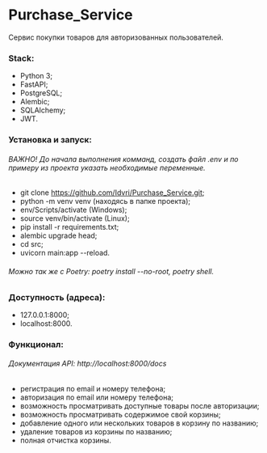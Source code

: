 # Purchase_Service
Сервис покупки товаров для авторизованных пользователей.

### Stack:
- Python 3;
- FastAPI;
- PostgreSQL;
- Alembic;
- SQLAlchemy;
- JWT.

### Установка и запуск:
###### ВАЖНО! До начала выполнения комманд, создать файл .env и по примеру из проекта указать необходимые переменные.
- git clone https://github.com/Idvri/Purchase_Service.git;
- python -m venv venv (находясь в папке проекта);
- env/Scripts/activate (Windows);
- source venv/bin/activate (Linux);
- pip install -r requirements.txt;
- alembic upgrade head;
- cd src;
- uvicorn main:app --reload.
###### Можно так же с Poetry: poetry install --no-root, poetry shell.

### Доступность (адреса):
- 127.0.0.1:8000;
- localhost:8000.

### Функционал:
###### Документация API: http://localhost:8000/docs
- регистрация по email и номеру телефона;
- авторизация по email или номеру телефона;
- возможность просматривать доступные товары после авторизации;
- возможность просматривать содержимое свой корзины;
- добавление одного или нескольких товаров в корзину по названию;
- удаление товаров из корзины по названию;
- полная отчистка корзины.
